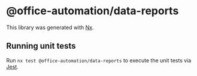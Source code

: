 # @office-automation/data-reports

This library was generated with [Nx](https://nx.dev).

## Running unit tests

Run `nx test @office-automation/data-reports` to execute the unit tests via [Jest](https://jestjs.io).
